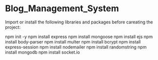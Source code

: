 # Blog_Management_System
Import or install the following libraries and packages before careating the project: 

npm init -y
npm install express
npm install mongoose
npm install ejs
npm install body-parser
npm install multer
npm install bcrypt
npm install express-session
npm install nodemailer
npm install randomstring
npm install mongodb
npm install socket.io

